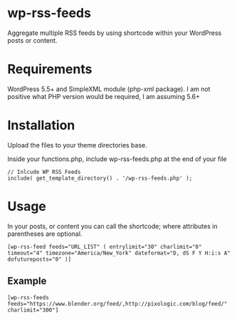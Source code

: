 # wp-rss-feeds
Aggregate multiple RSS feeds by using shortcode within your WordPress posts or content. 

# Requirements
WordPress 5.5+ and SimpleXML module (php-xml package). I am not positive what PHP version would be required, I am assuming 5.6+

# Installation
Upload the files to your theme directories base. 

Inside your functions.php, include wp-rss-feeds.php at the end of your file
```
// Inlcude WP RSS Feeds
include( get_template_directory() . '/wp-rss-feeds.php' );
```

# Usage
In your posts, or content you can call the shortcode; where attributes in parentheses are optional. 

```
[wp-rss-feed feeds="URL_LIST" ( entrylimit="30" charlimit="0" timeout="4" timezone="America/New_York" dateformat="D, dS F Y H:i:s A" dofutureposts="0" )]
```

## Example
```
[wp-rss-feeds feeds="https://www.blender.org/feed/,http://pixologic.com/blog/feed/" charlimit="300"]
```

